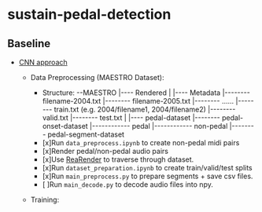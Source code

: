 # sustain-pedal-detection

## Baseline
* [CNN approach](https://github.com/beiciliang/sustain-pedal-detection)
    - Data Preprocessing (MAESTRO Dataset):
        * Structure:
            --MAESTRO
            |---- Rendered
            |
            |---- Metadata
            |-------- filename-2004.txt
            |-------- filename-2005.txt
            |-------- ......
            |-------- train.txt (e.g. 2004/filename1, 2004/filename2)
            |-------- valid.txt
            |-------- test.txt
            |
            |---- pedal-dataset
            |-------- pedal-onset-dataset
            |------------ pedal
            |------------ non-pedal
            |-------- pedal-segment-dataset
            
        -  [x]Run `data_preprocess.ipynb` to create non-pedal midi pairs
        -  [x]Render pedal/non-pedal audio pairs
        * [x]Use [ReaRender](https://github.com/YatingMusic/ReaRender) to traverse through dataset.
        
        - [x]Run `dataset_preparation.ipynb` to create train/valid/test splits
        - [x]Run `main_preprocess.py` to prepare segments + save csv files.
        - [ ]Run `main_decode.py` to decode audio files into npy.  
        
    - Training: 
